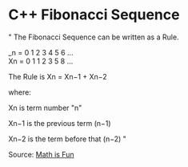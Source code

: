 # C++ Fibonacci Sequence

"
The Fibonacci Sequence can be written as a Rule.

_n  = 	0	1	2	3	4	5	6	... <br>
Xn  =	0	1	1	2	3	5	8 ...

The Rule is Xn = Xn−1 + Xn−2

where:

Xn is term number "n"

Xn−1 is the previous term (n−1)

Xn−2 is the term before that (n−2)
"

Source: [Math is Fun](https://www.mathsisfun.com/numbers/fibonacci-sequence.html)
